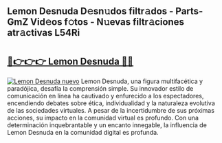 ## Lemon Desnuda D𝚎sn𝚞dos filtr𝚊dos - Parts-GmZ Vid𝚎os f𝚘tos - N𝚞evas filtr𝚊ciones atr𝚊ctivas L54Ri

# <h2><a href="http://mbap3z.tromn.icu/?c=Lemon+Desnuda">🔗👉👉👉 Lemon Desnuda 🔗🔗</a></h2>

[![Lemon Desnuda nuevo](https://i.imgur.com/pEAQMta.gif)](http://mbap3z.tromn.icu/?c=Lemon+Desnuda)
Lemon Desnuda, una figura multifacética y paradójica, desafía la comprensión simple. Su innovador estilo de comunicación en línea ha cautivado y enfurecido a los espectadores, encendiendo debates sobre ética, individualidad y la naturaleza evolutiva de las sociedades virtuales. A pesar de la incertidumbre de sus próximas acciones, su impacto en la comunidad virtual es profundo. Con una determinación inquebrantable y un encanto innegable, la influencia de Lemon Desnuda en la comunidad digital es profunda.
